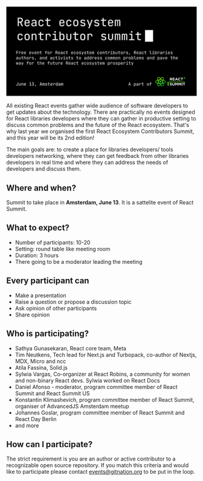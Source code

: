 ![React ecosystem contributors summit](./header-2024.gif?raw=true)

All existing React events gather wide audience of software developers to get updates about the technology. There are practically no events designed for React libraries developers where they can gather in productive setting to discuss common problems and the future of the React ecosystem. That's why last year we organised the first React Ecosystem Contributors Summit, and this year will be its 2nd edition!

The main goals are: to create a place for libraries developers/ tools developers networking, where they can get feedback from other libraries developers in real time and where they can address the needs of developers and discuss them. 

## Where and when?

Summit to take place in **Amsterdam, June 13**. It is a sattelite event of React Summit.

## What to expect?

- Number of participants: 10-20
- Setting: round table like meeting room
- Duration: 3 hours
- There going to be a moderator leading the meeting

## Every participant can
- Make a presentation
- Raise a question or propose a discussion topic
- Ask opinion of other participants
- Share opinion

## Who is participating?

 - Sathya Gunasekaran, React core team, Meta
 - Tim Neutkens, Tech lead for Next.js and Turbopack, co-author of Nextjs, MDX, Micro and ncc
 - Atila Fassina, Solid.js
 - Sylwia Vargas, Co-organizer at React Robins, a community for women and non-binary React devs. Sylwia worked on React Docs
 - Daniel Afonso - moderator, program committee member of React Summit and React Summit US
 - Konstantin Klimashevich, program committee member of React Summit, organiser of AdvancedJS Amsterdam meetup
 - Johannes Goslar, program committee member of React Summit and React Day Berlin
 - and more


## How can I participate?

The strict requirement is you are an author or active contributor to a recognizable open source repository. If you match this criteria and would like to participate please contact events@gitnation.org to be put in the loop.
